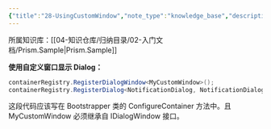 ```yaml
---
{"title":"28-UsingCustomWindow","note_type":"knowledge_base","description":"使用其他窗口作为弹出窗口","tags":["样例代码","Prism","WPF"],"create_time":"2024-07-29","update_time":"2025-02-19","dg-home":false,"dg-publish":true,"aliase":[],"root":"Prism.Sample","permalink":"/04-知识仓库/知识单元/02-入门文档/Prism.Sample/28-UsingCustomWindow/","dgPassFrontmatter":true,"noteIcon":"","created":"2024-07-29","updated":"2025-02-19"}
---
```



所属知识库：[[04-知识仓库/归纳目录/02-入门文档/Prism.Sample\|Prism.Sample]]

**使用自定义窗口显示 Dialog：**

```csharp
containerRegistry.RegisterDialogWindow<MyCustomWindow>();
containerRegistry.RegisterDialog<NotificationDialog, NotificationDialogViewModel>();
```

这段代码应该写在 Bootstrapper 类的 ConfigureContainer 方法中。且 MyCustomWindow 必须继承自 IDialogWindow 接口。
